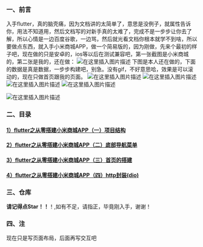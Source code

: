 ### 一、前言
入手flutter，真的脑壳痛，因为文档讲的太简单了，意思是没例子，就属性告诉你，用法不知道用，然后文档写的对新手真的太难了，完成不是一步步让你去了解，所以心情是一边百度谷歌，一边骂，然后就光看文档你根本就学不到啥，所以要做点东西，就入手小米商城APP，做一个简易版的，因为刚做，先来个最初的样子吧，现在做的只是安卓的，ios等以后在测试兼容吧，第一张截图是小米商城的，第二张是我的，还在做：
![在这里插入图片描述](https://img-blog.csdnimg.cn/20200107141221948.png?x-oss-process=image/watermark,type_ZmFuZ3poZW5naGVpdGk,shadow_10,text_aHR0cHM6Ly9ibG9nLmNzZG4ubmV0L3l1YW5xaTMxMzE=,size_16,color_FFFFFF,t_70)
下图是本人还在做的，下面的数据是真是数据，一步步构建吧，别急。没有gif，不好意思哈，效果是可以滚动的，现在只做首页跟我的页面。
![在这里插入图片描述](https://img-blog.csdnimg.cn/20200109155735878.png?x-oss-process=image/watermark,type_ZmFuZ3poZW5naGVpdGk,shadow_10,text_aHR0cHM6Ly9ibG9nLmNzZG4ubmV0L3l1YW5xaTMxMzE=,size_16,color_FFFFFF,t_70)
![在这里插入图片描述](https://img-blog.csdnimg.cn/20200109155817582.png?x-oss-process=image/watermark,type_ZmFuZ3poZW5naGVpdGk,shadow_10,text_aHR0cHM6Ly9ibG9nLmNzZG4ubmV0L3l1YW5xaTMxMzE=,size_16,color_FFFFFF,t_70)
![在这里插入图片描述](https://img-blog.csdnimg.cn/20200113092953593.png?x-oss-process=image/watermark,type_ZmFuZ3poZW5naGVpdGk,shadow_10,text_aHR0cHM6Ly9ibG9nLmNzZG4ubmV0L3l1YW5xaTMxMzE=,size_16,color_FFFFFF,t_70)
![在这里插入图片描述](https://img-blog.csdnimg.cn/20200113093009809.png?x-oss-process=image/watermark,type_ZmFuZ3poZW5naGVpdGk,shadow_10,text_aHR0cHM6Ly9ibG9nLmNzZG4ubmV0L3l1YW5xaTMxMzE=,size_16,color_FFFFFF,t_70)

![在这里插入图片描述](https://img-blog.csdnimg.cn/20200109155831682.png?x-oss-process=image/watermark,type_ZmFuZ3poZW5naGVpdGk,shadow_10,text_aHR0cHM6Ly9ibG9nLmNzZG4ubmV0L3l1YW5xaTMxMzE=,size_16,color_FFFFFF,t_70)
### 二、目录
#### [1）flutter之从零搭建小米商城APP（一）项目结构](https://blog.csdn.net/yuanqi3131/article/details/103873713)
#### [2）flutter之从零搭建小米商城APP（二）底部导航菜单](https://blog.csdn.net/yuanqi3131/article/details/103874298)
#### [3）flutter之从零搭建小米商城APP（三）首页的搭建](https://blog.csdn.net/yuanqi3131/article/details/103874717)
#### [4）flutter之从零搭建小米商城APP（四）http封装(dio)](https://blog.csdn.net/yuanqi3131/article/details/103875081)
### 三、仓库
**请记得点Star！！**！,如有不足，请指正，毕竟刚入手，谢谢！

###  四、注

现在只是写页面布局，后面再写交互吧


